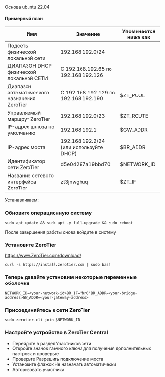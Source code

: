 Основа ubuntu 22.04
#### Примерный план[](https://docs.zerotier.com/bridging#an-example-plan "Прямая ссылка на пример плана")

| Имя                                          | Значение                                | Упоминается ниже как |
| -------------------------------------------- | --------------------------------------- | -------------------- |
| Подсеть физической локальной сети            | 192.168.192.0/24                        |                      |
| ДИАПАЗОН DHCP физической локальной СЕТИ      | С 192.168.192.65 по 192.168.192.126     |                      |
| Диапазон автоматического назначения ZeroTier | С 192.168.192.129 по 192.168.192.190    | $ZT_POOL             |
| Управляемый маршрут ZeroTier                 | 192.168.192.0/23                        | $ZT_ROUTE            |
| IP-адрес шлюза по умолчанию                  | 192.168.192.1                           | $GW_ADDR             |
| IP-адрес моста                               | 192.168.192.2/24 (или используйте DHCP) | $BR_ADDR             |
| Идентификатор сети ZeroTier                  | d5e04297a19bbd70                        | $NETWORK_ID          |
| Название сетевого интерфейса ZeroTier        | zt3jnwghuq                              | $ZT_IF               |
Устанавливаем:

### Обновите операционную систему[](https://docs.zerotier.com/bridging#update-the-operating-system "Прямая ссылка для обновления операционной системы")

```
sudo apt update && sudo apt -y full-upgrade && sudo reboot
```

После завершения работы снова войдите в систему

### Установите ZeroTier[](https://docs.zerotier.com/bridging#install-zerotier "Прямая ссылка для установки ZeroTier")

https://www.ZeroTier.com/download/

```
curl -s https://install.zerotier.com | sudo bash
```

### Теперь давайте установим некоторые переменные оболочки[](https://docs.zerotier.com/bridging#lets-set-some-shell-variables-now "Прямая ссылка на Давайте установим некоторые переменные оболочки прямо сейчас")

```
NETWORK_ID=<your-network-id>BR_IF="br0"BR_ADDR=<your-bridge-address>GW_ADDR=<your-gateway-address>
```

### Присоединяйтесь к сети ZeroTier[](https://docs.zerotier.com/bridging#join-zerotier-network "Прямая ссылка для подключения к сети ZeroTier")

```
sudo zerotier-cli join $NETWORK_ID
```

### Настройте устройство в ZeroTier Central[](https://docs.zerotier.com/bridging#configure-the-device-in-zerotier-central "Прямая ссылка для настройки устройства в ZeroTier Central")

- Перейдите в раздел Участников сети
- Откройте значок гаечного ключа для получения дополнительных настроек и проверьте
- Проверьте Разрешить подключение моста
- Установите флажок Не назначать автоматически
- Авторизовать участника